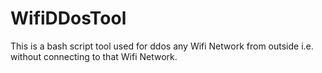 # WifiDDosTool
This is a bash script tool used for ddos any Wifi Network from outside i.e. without connecting to that Wifi Network.
